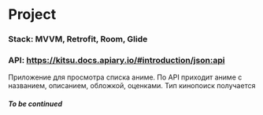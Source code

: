 # Project #
### Stack: MVVM, Retrofit, Room, Glide ###
### API: https://kitsu.docs.apiary.io/#introduction/json:api
Приложение для просмотра списка аниме. По API приходит аниме с названием, описанием, обложкой, оценками. Тип кинопоиск получается
##### To be continued #####
